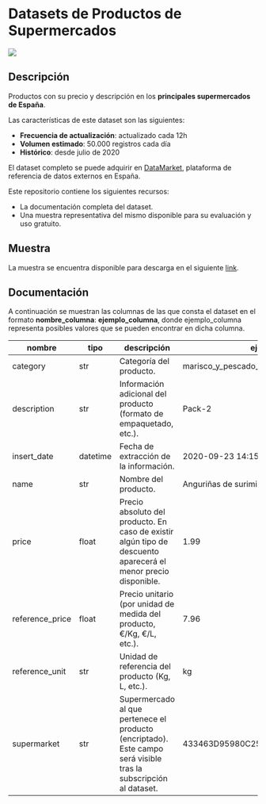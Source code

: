 # Datasets de Productos de Supermercados
<a href="https://datamarket.es">
  <img src="https://datamarket.es/static/core/img/banners/productos-de-supermercados-banner.png">
</a>

## Descripción

Productos con su precio y descripción en los __principales supermercados de España__.

Las características de este dataset son las siguientes:

* __Frecuencia de actualización__: actualizado cada 12h
* __Volumen estimado__: 50.000 registros cada día
* __Histórico__: desde julio de 2020

El dataset completo se puede adquirir en [DataMarket](https://datamarket.es/#productos-de-supermercados-dataset), plataforma de referencia de datos externos en España. 

Este repositorio contiene los siguientes recursos:

* La documentación completa del dataset.
* Una muestra representativa del mismo disponible para su evaluación y uso gratuito.

## Muestra

La muestra se encuentra disponible para descarga en el siguiente [link](https://github.com/Data-Market/productos-de-supermercados/blob/main/productos-de-supermercados-sample.csv).

## Documentación

A continuación se muestran las columnas de las que consta el dataset en el formato __nombre_columna__: __ejemplo_columna__, donde ejemplo_columna representa posibles valores que se pueden encontrar en dicha columna.

| nombre | tipo | descripción | ejemplo |
|--------|------|-------------|---------|
| category | str | Categoría del producto. | marisco_y_pescado_pescado_congelado |
| description | str | Información adicional del producto (formato de empaquetado, etc.). | Pack-2 |
| insert_date | datetime | Fecha de extracción de la información. | 2020-09-23 14:15:00 |
| name | str | Nombre del producto. | Anguriñas de surimi Pescanova |
| price | float | Precio absoluto del producto. En caso de existir algún tipo de descuento aparecerá el menor precio disponible. | 1.99 |
| reference_price | float | Precio unitario (por unidad de medida del producto, €/Kg, €/L, etc.). | 7.96 |
| reference_unit  | str | Unidad de referencia del producto (Kg, L, etc.). | kg |
| supermarket | str | Supermercado al que pertenece el producto (encriptado). Este campo será visible tras la subscripción al dataset. | 433463D95980C252B92C204E3655BB81 |
